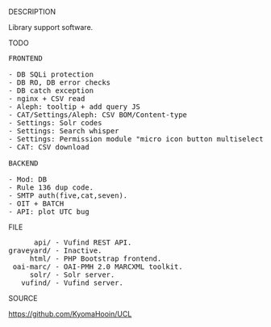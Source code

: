
DESCRIPTION

Library support software.

TODO
<pre>
FRONTEND

- DB SQLi protection
- DB RO, DB error checks
- DB catch exception
- nginx + CSV read
- Aleph: tooltip + add query JS
- CAT/Settings/Aleph: CSV BOM/Content-type
- Settings: Solr codes
- Settings: Search whisper
- Settings: Permission module "micro icon button multiselect radio group".
- CAT: CSV download

BACKEND

- Mod: DB
- Rule 136 dup code.
- SMTP auth(five,cat,seven).
- OIT + BATCH
- API: plot UTC bug
</pre>
FILE
<pre>
      api/ - Vufind REST API.
graveyard/ - Inactive.
     html/ - PHP Bootstrap frontend.
 oai-marc/ - OAI-PMH 2.0 MARCXML toolkit.
     solr/ - Solr server.
   vufind/ - Vufind server.
</pre>
SOURCE

https://github.com/KyomaHooin/UCL
